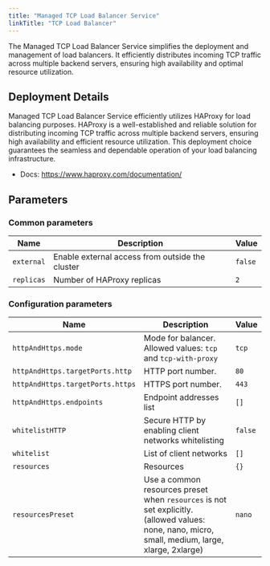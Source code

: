```yaml
---
title: "Managed TCP Load Balancer Service"
linkTitle: "TCP Load Balancer"
---
```



The Managed TCP Load Balancer Service simplifies the deployment and management of load balancers. It efficiently distributes incoming TCP traffic across multiple backend servers, ensuring high availability and optimal resource utilization.

## Deployment Details

Managed TCP Load Balancer Service efficiently utilizes HAProxy for load balancing purposes. HAProxy is a well-established and reliable solution for distributing incoming TCP traffic across multiple backend servers, ensuring high availability and efficient resource utilization. This deployment choice guarantees the seamless and dependable operation of your load balancing infrastructure.

- Docs: https://www.haproxy.com/documentation/

## Parameters

### Common parameters

| Name       | Description                                     | Value   |
| ---------- | ----------------------------------------------- | ------- |
| `external` | Enable external access from outside the cluster | `false` |
| `replicas` | Number of HAProxy replicas                      | `2`     |

### Configuration parameters

| Name                             | Description                                                                                                                                      | Value   |
| -------------------------------- | ------------------------------------------------------------------------------------------------------------------------------------------------ | ------- |
| `httpAndHttps.mode`              | Mode for balancer. Allowed values: `tcp` and `tcp-with-proxy`                                                                                    | `tcp`   |
| `httpAndHttps.targetPorts.http`  | HTTP port number.                                                                                                                                | `80`    |
| `httpAndHttps.targetPorts.https` | HTTPS port number.                                                                                                                               | `443`   |
| `httpAndHttps.endpoints`         | Endpoint addresses list                                                                                                                          | `[]`    |
| `whitelistHTTP`                  | Secure HTTP by enabling  client networks whitelisting                                                                                            | `false` |
| `whitelist`                      | List of client networks                                                                                                                          | `[]`    |
| `resources`                      | Resources                                                                                                                                        | `{}`    |
| `resourcesPreset`                | Use a common resources preset when `resources` is not set explicitly. (allowed values: none, nano, micro, small, medium, large, xlarge, 2xlarge) | `nano`  |
